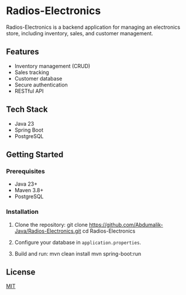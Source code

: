 # Radios-Electronics

Radios-Electronics is a backend application for managing an electronics store, including inventory, sales, and customer management.

## Features

- Inventory management (CRUD)
- Sales tracking
- Customer database
- Secure authentication
- RESTful API

## Tech Stack

- Java 23
- Spring Boot
- PostgreSQL

## Getting Started

### Prerequisites

- Java 23+
- Maven 3.8+
- PostgreSQL

### Installation

1. Clone the repository:
git clone https://github.com/Abdumalik-Java/Radios-Electronics.git
cd Radios-Electronics

2. Configure your database in `application.properties`.

3. Build and run:
mvn clean install
mvn spring-boot:run

## License

[MIT](LICENSE)
